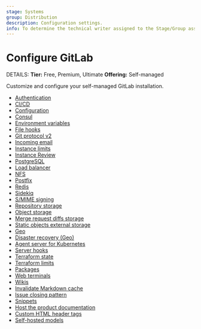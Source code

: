 ```yaml
---
stage: Systems
group: Distribution
description: Configuration settings.
info: To determine the technical writer assigned to the Stage/Group associated with this page, see https://handbook.gitlab.com/handbook/product/ux/technical-writing/#assignments
---
```


# Configure GitLab

DETAILS:
**Tier:** Free, Premium, Ultimate
**Offering:** Self-managed

Customize and configure your self-managed GitLab installation.

- [Authentication](auth/index.md)
- [CI/CD](../administration/cicd/index.md)
- [Configuration](../administration/admin_area.md)
- [Consul](../administration/consul.md)
- [Environment variables](../administration/environment_variables.md)
- [File hooks](../administration/file_hooks.md)
- [Git protocol v2](../administration/git_protocol.md)
- [Incoming email](../administration/incoming_email.md)
- [Instance limits](../administration/instance_limits.md)
- [Instance Review](../administration/instance_review.md)
- [PostgreSQL](../administration/postgresql/index.md)
- [Load balancer](../administration/load_balancer.md)
- [NFS](../administration/nfs.md)
- [Postfix](../administration/reply_by_email_postfix_setup.md)
- [Redis](../administration/redis/index.md)
- [Sidekiq](../administration/sidekiq/index.md)
- [S/MIME signing](../administration/smime_signing_email.md)
- [Repository storage](../administration/repository_storage_paths.md)
- [Object storage](../administration/object_storage.md)
- [Merge request diffs storage](../administration/merge_request_diffs.md)
- [Static objects external storage](../administration/static_objects_external_storage.md)
- [Geo](../administration/geo/index.md)
- [Disaster recovery (Geo)](../administration/geo/disaster_recovery/index.md)
- [Agent server for Kubernetes](../administration/clusters/kas.md)
- [Server hooks](../administration/server_hooks.md)
- [Terraform state](../administration/terraform_state.md)
- [Terraform limits](settings/terraform_limits.md)
- [Packages](../administration/packages/index.md)
- [Web terminals](../administration/integration/terminal.md)
- [Wikis](../administration/wikis/index.md)
- [Invalidate Markdown cache](../administration/invalidate_markdown_cache.md)
- [Issue closing pattern](../administration/issue_closing_pattern.md)
- [Snippets](../administration/snippets/index.md)
- [Host the product documentation](../administration/docs_self_host.md)
- [Custom HTML header tags](../administration/custom_html_header_tags.md)
- [Self-hosted models](../administration/self_hosted_models/index.md)
